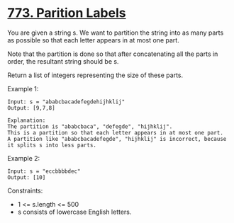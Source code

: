 # [773. Parition Labels](https://leetcode.com/problems/partition-labels/)

You are given a string s. We want to partition the string into as many parts as possible so that each letter appears in at most one part.

Note that the partition is done so that after concatenating all the parts in order, the resultant string should be s.

Return a list of integers representing the size of these parts.

 

Example 1:

    Input: s = "ababcbacadefegdehijhklij"
    Output: [9,7,8]

    Explanation:
    The partition is "ababcbaca", "defegde", "hijhklij".
    This is a partition so that each letter appears in at most one part.
    A partition like "ababcbacadefegde", "hijhklij" is incorrect, because it splits s into less parts.

Example 2:

    Input: s = "eccbbbbdec"
    Output: [10]
 

Constraints:

* 1 <= s.length <= 500
* s consists of lowercase English letters.